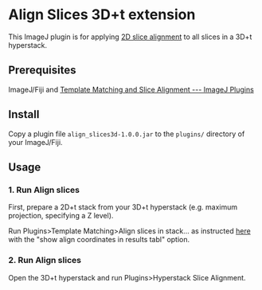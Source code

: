 # Align Slices 3D+t extension

This ImageJ plugin is for applying [2D slice alignment](https://sites.google.com/site/qingzongtseng/template-matching-ij-plugin/tuto2) to all slices in a 3D+t hyperstack.

## Prerequisites

ImageJ/Fiji and [Template Matching and Slice Alignment --- ImageJ Plugins](https://sites.google.com/site/qingzongtseng/template-matching-ij-plugin)

## Install

Copy a plugin file `align_slices3d-1.0.0.jar` to the `plugins/` directory of your ImageJ/Fiji.

## Usage

### 1. Run Align slices

First, prepare a 2D+t stack from your 3D+t hyperstack (e.g. maximum projection, specifying a Z level).

Run Plugins>Template Matching>Align slices in stack... as instructed [here](https://sites.google.com/site/qingzongtseng/template-matching-ij-plugin/tuto2) with the "show align coordinates in results tabl" option.


### 2. Run Align slices

Open the 3D+t hyperstack and run Plugins>Hyperstack Slice Alignment.